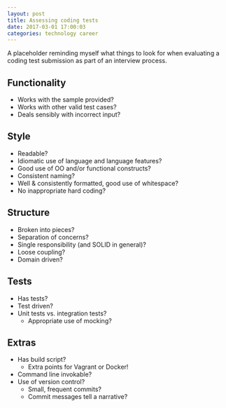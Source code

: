 ```yaml
---
layout: post
title: Assessing coding tests
date: 2017-03-01 17:00:03
categories: technology career
---
```

A placeholder reminding myself what things to look for when evaluating a coding
test submission as part of an interview process.

## Functionality
* Works with the sample provided?
* Works with other valid test cases?
* Deals sensibly with incorrect input?

## Style
* Readable?
* Idiomatic use of language and language features?
* Good use of OO and/or functional constructs?
* Consistent naming?
* Well & consistently formatted, good use of whitespace?
* No inappropriate hard coding?

## Structure
* Broken into pieces?
* Separation of concerns?
* Single responsibility (and SOLID in general)?
* Loose coupling?
* Domain driven?

## Tests
* Has tests?
* Test driven?
* Unit tests vs. integration tests?
    * Appropriate use of mocking?

## Extras
* Has build script?
    * Extra points for Vagrant or Docker!
* Command line invokable?
* Use of version control?
  * Small, frequent commits?
  * Commit messages tell a narrative?
